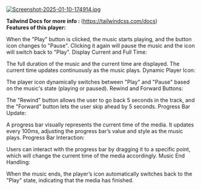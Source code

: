 [![Screenshot-2025-01-10-174914.jpg](https://i.postimg.cc/y85QqKDc/Screenshot-2025-01-10-174914.jpg)](https://postimg.cc/mPYNM0Ng)

<b> Tailwind Docs for more info : </b>(https://tailwindcss.com/docs) <br>
<b>Features of this player:</b> <br>



When the "Play" button is clicked, the music starts playing, and the button icon changes to "Pause". Clicking it again will pause the music and the icon will switch back to "Play".
Display Current and Full Time:

The full duration of the music and the current time are displayed. The current time updates continuously as the music plays.
Dynamic Player Icon:

The player icon dynamically switches between "Play" and "Pause" based on the music's state (playing or paused).
Rewind and Forward Buttons:

The "Rewind" button allows the user to go back 5 seconds in the track, and the "Forward" button lets the user skip ahead by 5 seconds.
Progress Bar Update:

A progress bar visually represents the current time of the media. It updates every 100ms, adjusting the progress bar’s value and style as the music plays.
Progress Bar Interaction:

Users can interact with the progress bar by dragging it to a specific point, which will change the current time of the media accordingly.
Music End Handling:

When the music ends, the player’s icon automatically switches back to the "Play" state, indicating that the media has finished.
